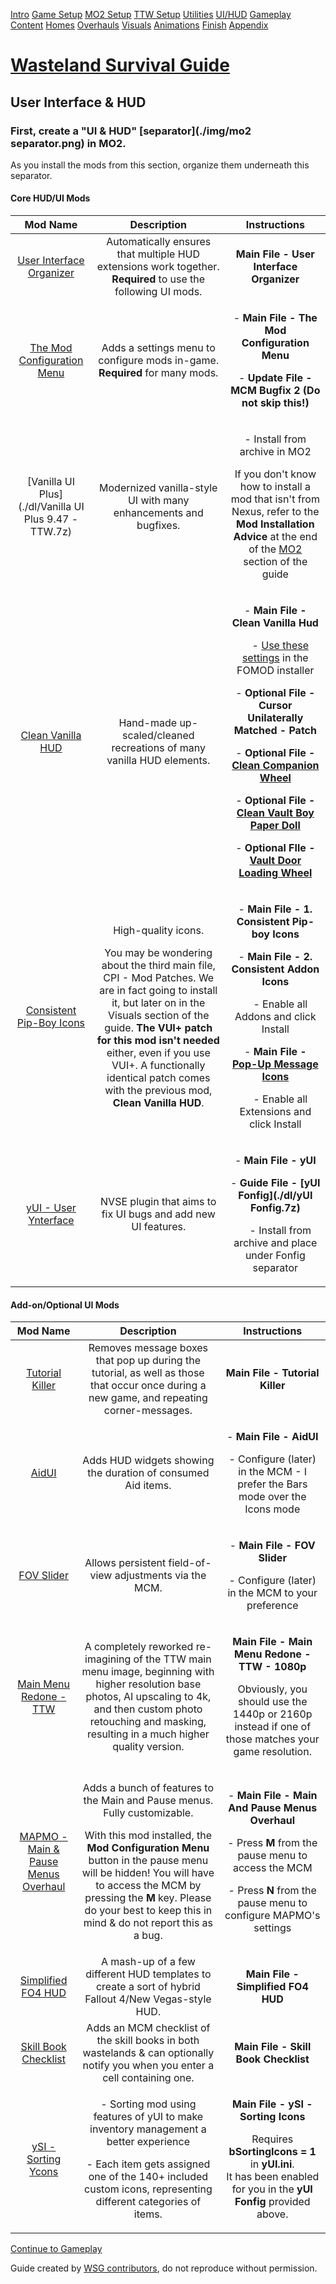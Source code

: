﻿[Intro](./index.html) [Game Setup](./setup.html) [MO2 Setup](./mo2.html) [TTW Setup](./ttw.html) [Utilities](./utilities.html) [UI/HUD](./ui.html) [Gameplay](./gameplay.html) [Content](./content.html) [Homes](./homes.html) [Overhauls](./overhauls.html) [Visuals](./visuals.html) [Animations](./animations.html) [Finish](./finish.html) [Appendix](./appendix.html)
# [**Wasteland Survival Guide**](./index.html)
## **User Interface & HUD**

### **First, create a "UI & HUD" [separator](./img/mo2 separator.png) in MO2.**
As you install the mods from this section, organize them underneath this separator.
#### **Core HUD/UI Mods**

|**Mod Name**|**Description**|**Instructions**|
| :-: | :-: | :-: |
|[User Interface Organizer](https://www.nexusmods.com/newvegas/mods/57174)|Automatically ensures that multiple HUD extensions work together. **Required** to use the following UI mods.|**Main File - User Interface Organizer**|
|[The Mod Configuration Menu](https://www.nexusmods.com/newvegas/mods/42507)|Adds a settings menu to configure mods in-game. **Required** for many mods.|<p>- **Main File - The Mod Configuration Menu**</p><p>- **Update File - MCM Bugfix 2** **(Do not skip this!)**</p>|
|[Vanilla UI Plus](./dl/Vanilla UI Plus 9.47 - TTW.7z)|Modernized vanilla-style UI with many enhancements and bugfixes.|<p>- Install from archive in MO2</p><p>If you don't know how to install a mod that isn't from Nexus, refer to the **Mod Installation Advice** at the end of the [MO2](mo2.html) section of the guide</p>|
|[Clean Vanilla HUD](https://www.nexusmods.com/newvegas/mods/70001)|Hand-made up-scaled/cleaned recreations of many vanilla HUD elements.|<p>- **Main File - Clean Vanilla Hud**</p><p>&emsp;- [Use these settings](./img/clean.png) in the FOMOD installer</p><p>- **Optional File - Cursor Unilaterally Matched - Patch**</p><p>- **Optional File - [Clean Companion Wheel](https://www.nexusmods.com/newvegas/mods/70486)**</p><p>- **Optional File - [Clean Vault Boy Paper Doll](https://www.nexusmods.com/newvegas/mods/76966)**</p><p>- **Optional FIle - [Vault Door Loading Wheel](https://www.nexusmods.com/newvegas/mods/62998)**</p>|
|[Consistent Pip-Boy Icons](https://www.nexusmods.com/newvegas/mods/65046)|<p>High-quality icons. </p><p>You may be wondering about the third main file, CPI - Mod Patches. We are in fact going to install it, but later on in the Visuals section of the guide. **The VUI+ patch for this mod isn't needed** either, even if you use VUI+. A functionally identical patch comes with the previous mod, **Clean Vanilla HUD**.</p>|<p>- **Main File - 1. Consistent Pip-boy Icons**</p><p>- **Main File - 2. Consistent Addon Icons** </p><p>&emsp;- Enable all Addons and click Install</p><p>- **Main File - [Pop-Up Message Icons](https://www.nexusmods.com/newvegas/mods/76516)**</p><p>&emsp;- Enable all Extensions and click Install</p>|
|[yUI - User Ynterface](https://www.nexusmods.com/newvegas/mods/74357)|NVSE plugin that aims to fix UI bugs and add new UI features.|<p>- **Main File - yUI**</p><p>- **Guide File - [yUI Fonfig](./dl/yUI Fonfig.7z)** </p><p>&emsp;- Install from archive and place under Fonfig separator</p>|

#### **Add-on/Optional UI Mods**

|**Mod Name**|**Description**|**Instructions**|
| :-: | :-: | :-: |
|[Tutorial Killer](https://www.nexusmods.com/newvegas/mods/47746)|Removes message boxes that pop up during the tutorial, as well as those that occur once during a new game, and repeating corner-messages.|**Main File - Tutorial Killer**|
|[AidUI](https://www.nexusmods.com/newvegas/mods/77782)|Adds HUD widgets showing the duration of consumed Aid items.|<p>- **Main File - AidUI**</p><p>- Configure (later) in the MCM - I prefer the Bars mode over the Icons mode</p>|
|[FOV Slider](https://www.nexusmods.com/newvegas/mods/55085)|Allows persistent field-of-view adjustments via the MCM.|<p>- **Main File - FOV Slider**</p><p>- Configure (later) in the MCM to your preference</p>|
|[Main Menu Redone - TTW](https://www.nexusmods.com/newvegas/mods/76352)|A completely reworked re-imagining of the TTW main menu image, beginning with higher resolution base photos, AI upscaling to 4k, and then custom photo retouching and masking, resulting in a much higher quality version.|<p>**Main File - Main Menu Redone - TTW - 1080p** </p><p>Obviously, you should use the 1440p or 2160p instead if one of those matches your game resolution.</p>|
|[MAPMO - Main & Pause Menus Overhaul](https://www.nexusmods.com/newvegas/mods/74365)|<p>Adds a bunch of features to the Main and Pause menus. Fully customizable. </p><p>With this mod installed, the **Mod Configuration Menu** button in the pause menu will be hidden! You will have to access the MCM by pressing the **M** key. Please do your best to keep this in mind & do not report this as a bug.</p>|<p>- **Main File - Main And Pause Menus Overhaul**</p><p>- Press **M** from the pause menu to access the MCM</p><p>- Press **N** from the pause menu to configure MAPMO's settings</p>|
|[Simplified FO4 HUD](https://www.nexusmods.com/newvegas/mods/75634)|A mash-up of a few different HUD templates to create a sort of hybrid Fallout 4/New Vegas-style HUD.|**Main File - Simplified FO4 HUD**|
|[Skill Book Checklist](https://eddoursul.win/mods/skill-book-checklist/)|Adds an MCM checklist of the skill books in both wastelands & can optionally notify you when you enter a cell containing one.|**Main File - Skill Book Checklist**|
|[ySI - Sorting Ycons](https://www.nexusmods.com/newvegas/mods/74358)|<p>- Sorting mod using features of yUI to make inventory management a better experience</p><p>- Each item gets assigned one of the 140+ included custom icons, representing different categories of items.</p>|<p>**Main File - ySI - Sorting Icons** </p><p>Requires **bSortingIcons = 1** in **yUI.ini**. <br>It has been enabled for you in the **yUI Fonfig** provided above.</p>|
[Continue to Gameplay](./gameplay.html) 

Guide created by [WSG contributors](./contributors.html), do not reproduce without permission.
